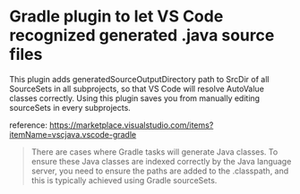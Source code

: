 # Gradle plugin to let VS Code recognized generated .java source files

This plugin adds generatedSourceOutputDirectory path to SrcDir of all SourceSets in all subprojects, so that VS Code will resolve AutoValue classes correctly. Using this plugin saves you from manually editing sourceSets in every subprojects.

reference: https://marketplace.visualstudio.com/items?itemName=vscjava.vscode-gradle
> There are cases where Gradle tasks will generate Java classes. To ensure these Java classes are indexed correctly by the Java language server, you need to ensure the paths are added to the .classpath, and this is typically achieved using Gradle sourceSets.
